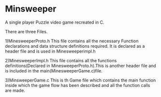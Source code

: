 # Minsweeper
A single player Puzzle video game recreated in C.

There are three Files.

1)MinesweeperProto.h This file contains all the necessary Function declarations and data structure definitions required. It is declared as a header file and is used in Minesweeperimpl.h

2)MinesweeperImpl.h This file contains all the functions definitions(Declared in MinesweeperProto.h).This is another header file and is included in the main(MinesweeperGame.c)file.

3)MinsweeperGame.c This is th Game file which contains the main function inside which the game flow has been described and all the function calls are made.
